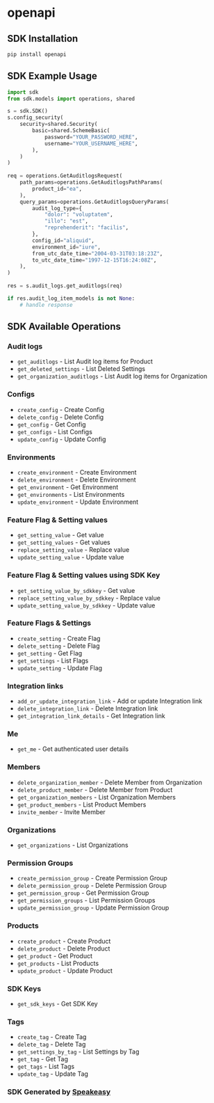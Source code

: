 # openapi

<!-- Start SDK Installation -->
## SDK Installation

```bash
pip install openapi
```
<!-- End SDK Installation -->

## SDK Example Usage
<!-- Start SDK Example Usage -->
```python
import sdk
from sdk.models import operations, shared

s = sdk.SDK()
s.config_security(
    security=shared.Security(
        basic=shared.SchemeBasic(
            password="YOUR_PASSWORD_HERE",
            username="YOUR_USERNAME_HERE",
        ),
    )
)
    
req = operations.GetAuditlogsRequest(
    path_params=operations.GetAuditlogsPathParams(
        product_id="ea",
    ),
    query_params=operations.GetAuditlogsQueryParams(
        audit_log_type={
            "dolor": "voluptatem",
            "illo": "est",
            "reprehenderit": "facilis",
        },
        config_id="aliquid",
        environment_id="iure",
        from_utc_date_time="2004-03-31T03:18:23Z",
        to_utc_date_time="1997-12-15T16:24:08Z",
    ),
)
    
res = s.audit_logs.get_auditlogs(req)

if res.audit_log_item_models is not None:
    # handle response
```
<!-- End SDK Example Usage -->

<!-- Start SDK Available Operations -->
## SDK Available Operations

### Audit logs

* `get_auditlogs` - List Audit log items for Product
* `get_deleted_settings` - List Deleted Settings
* `get_organization_auditlogs` - List Audit log items for Organization

### Configs

* `create_config` - Create Config
* `delete_config` - Delete Config
* `get_config` - Get Config
* `get_configs` - List Configs
* `update_config` - Update Config

### Environments

* `create_environment` - Create Environment
* `delete_environment` - Delete Environment
* `get_environment` - Get Environment
* `get_environments` - List Environments
* `update_environment` - Update Environment

### Feature Flag & Setting values

* `get_setting_value` - Get value
* `get_setting_values` - Get values
* `replace_setting_value` - Replace value
* `update_setting_value` - Update value

### Feature Flag & Setting values using SDK Key

* `get_setting_value_by_sdkkey` - Get value
* `replace_setting_value_by_sdkkey` - Replace value
* `update_setting_value_by_sdkkey` - Update value

### Feature Flags & Settings

* `create_setting` - Create Flag
* `delete_setting` - Delete Flag
* `get_setting` - Get Flag
* `get_settings` - List Flags
* `update_setting` - Update Flag

### Integration links

* `add_or_update_integration_link` - Add or update Integration link
* `delete_integration_link` - Delete Integration link
* `get_integration_link_details` - Get Integration link

### Me

* `get_me` - Get authenticated user details

### Members

* `delete_organization_member` - Delete Member from Organization
* `delete_product_member` - Delete Member from Product
* `get_organization_members` - List Organization Members
* `get_product_members` - List Product Members
* `invite_member` - Invite Member

### Organizations

* `get_organizations` - List Organizations

### Permission Groups

* `create_permission_group` - Create Permission Group
* `delete_permission_group` - Delete Permission Group
* `get_permission_group` - Get Permission Group
* `get_permission_groups` - List Permission Groups
* `update_permission_group` - Update Permission Group

### Products

* `create_product` - Create Product
* `delete_product` - Delete Product
* `get_product` - Get Product
* `get_products` - List Products
* `update_product` - Update Product

### SDK Keys

* `get_sdk_keys` - Get SDK Key

### Tags

* `create_tag` - Create Tag
* `delete_tag` - Delete Tag
* `get_settings_by_tag` - List Settings by Tag
* `get_tag` - Get Tag
* `get_tags` - List Tags
* `update_tag` - Update Tag

<!-- End SDK Available Operations -->

### SDK Generated by [Speakeasy](https://docs.speakeasyapi.dev/docs/using-speakeasy/client-sdks)
